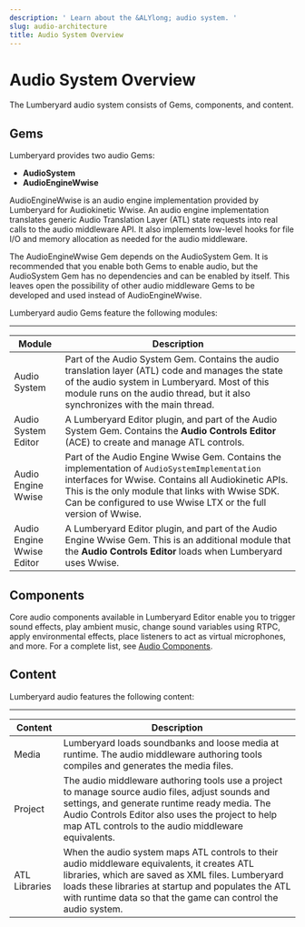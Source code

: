 ```yaml
---
description: ' Learn about the &ALYlong; audio system. '
slug: audio-architecture
title: Audio System Overview
---
```

# Audio System Overview<a name="audio-architecture"></a>

The Lumberyard audio system consists of Gems, components, and content\.

## Gems<a name="audio-architecture-gems"></a>

Lumberyard provides two audio Gems:
+ **AudioSystem**
+ **AudioEngineWwise**

AudioEngineWwise is an audio engine implementation provided by Lumberyard for Audiokinetic Wwise\. An audio engine implementation translates generic Audio Translation Layer \(ATL\) state requests into real calls to the audio middleware API\. It also implements low\-level hooks for file I/O and memory allocation as needed for the audio middleware\.

The AudioEngineWwise Gem depends on the AudioSystem Gem\. It is recommended that you enable both Gems to enable audio, but the AudioSystem Gem has no dependencies and can be enabled by itself\. This leaves open the possibility of other audio middleware Gems to be developed and used instead of AudioEngineWwise\.

Lumberyard audio Gems feature the following modules:


****  

| Module | Description | 
| --- | --- | 
| Audio System |  Part of the Audio System Gem\. Contains the audio translation layer \(ATL\) code and manages the state of the audio system in Lumberyard\. Most of this module runs on the audio thread, but it also synchronizes with the main thread\.  | 
| Audio System Editor |  A Lumberyard Editor plugin, and part of the Audio System Gem\. Contains the **Audio Controls Editor** \(ACE\) to create and manage ATL controls\.  | 
| Audio Engine Wwise |  Part of the Audio Engine Wwise Gem\. Contains the implementation of `AudioSystemImplementation` interfaces for Wwise\. Contains all Audiokinetic APIs\. This is the only module that links with Wwise SDK\. Can be configured to use Wwise LTX or the full version of Wwise\.  | 
| Audio Engine Wwise Editor |  A Lumberyard Editor plugin, and part of the Audio Engine Wwise Gem\. This is an additional module that the **Audio Controls Editor** loads when Lumberyard uses Wwise\.  | 

## Components<a name="audio-architecture-components"></a>

Core audio components available in Lumberyard Editor enable you to trigger sound effects, play ambient music, change sound variables using RTPC, apply environmental effects, place listeners to act as virtual microphones, and more\. For a complete list, see [Audio Components](/docs/userguide/audio/components.md)\.

## Content<a name="audio-architecture-content"></a>

Lumberyard audio features the following content:


****  

| Content | Description | 
| --- | --- | 
| Media |  Lumberyard loads soundbanks and loose media at runtime\. The audio middleware authoring tools compiles and generates the media files\.  | 
| Project | The audio middleware authoring tools use a project to manage source audio files, adjust sounds and settings, and generate runtime ready media\. The Audio Controls Editor also uses the project to help map ATL controls to the audio middleware equivalents\. | 
| ATL Libraries |  When the audio system maps ATL controls to their audio middleware equivalents, it creates ATL libraries, which are saved as XML files\. Lumberyard loads these libraries at startup and populates the ATL with runtime data so that the game can control the audio system\.  | 